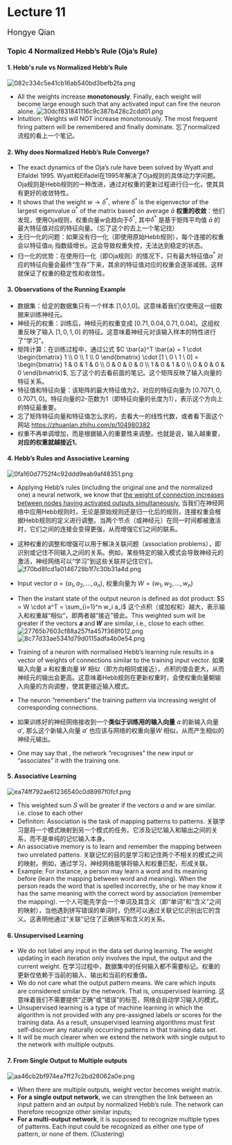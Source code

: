 # Lecture 11
<font size="4">Hongye Qian</font> 
### Topic 4 Normalized Hebb’s Rule (Oja’s Rule)
#### 1. Hebb's rule vs Normalized Hebb’s Rule
![082c334c5e41cb16ab540bd3befb2fa.png](https://s2.loli.net/2024/10/27/cfByhOLMTRxjWGA.png)
 - All the weights increase **monotonously**. Finally, each weight will become large enough such that any activated input can fire the neuron alone. 
![30dcf831841116c9c387b428c2cdd01.png](https://s2.loli.net/2024/10/27/Qka2D9Fh1N8UOWm.png)
- Intuition: Weights will NOT increase monotonously. The most frequent firing pattern will be remembered and finally dominate. 忘了normalized流程的看上一个笔记。

#### 2. Why does Normalized Hebb’s Rule Converge?
-  The exact dynamics of the Oja’s rule have been solved by Wyatt and Elfaldel 1995. Wyatt和Elfadel在1995年解决了Oja规则的具体动力学问题。Oja规则是Hebb规则的一种改进，通过对权重的更新过程进行归一化，使其具有更好的收敛特性。
-  It shows that the weight $w \rightarrow \delta^*$, where $\delta^*$ is the eigenvector of the largest eigenvalue $\alpha^*$ of the matrix based on average $\bar{a}$ **权重的收敛**：他们发现，使用Oja规则，权重向量$w$会趋向于$\delta^*$, 其中$\delta^*$ 是基于矩阵平均值 $\bar{a}$ 的最大特征值对应的特征向量。（忘了这个的去上一个笔记找）
- 无归一化的问题：如果没有归一化（即使用原始Hebb规则），每个连接的权重会以特征值$\alpha_i$ 指数级增长。这会导致权重失控，无法达到稳定的状态。
- 归一化的优势：在使用归一化（即Oja规则）的情况下，只有最大特征值$\alpha^*$ 对应的特征向量会最终“生存”下来，其余的特征值对应的权重会逐渐减弱。这样就保证了权重的稳定性和收敛性。
#### 3. Observations of the Running Example
- 数据集：给定的数据集只有一个样本 [1,0,1,0]。这意味着我们仅使用这一组数据来训练神经元。
- 神经元的权重：训练后，神经元的权重变成 $[0.71,0.04,0.71,0.04]$。这组权重反映了输入 $[1,0,1,0]$ 的特征。这意味着神经元对该输入样本的特性进行了“学习”。
- 矩阵计算：在训练过程中，通过公式 $C \bar{a}^T \bar{a} = 1 \cdot \begin{bmatrix} 1 \\ 0 \\ 1 \\ 0 \end{bmatrix} \cdot [1 \ 0 \ 1 \ 0] = \begin{bmatrix} 1 & 0 & 1 & 0 \\ 0 & 0 & 0 & 0 \\ 1 & 0 & 1 & 0 \\ 0 & 0 & 0 & 0 \end{bmatrix}$, 忘了这个的去看前面的笔记。这个矩阵反映了输入向量的特征关系。
- 特征值和特征向量：该矩阵的最大特征值为2，对应的特征向量为 $[0.7071,0,0.7071,0]$。特征向量的2-范数为1（即特征向量的长度为1），表示这个方向上的特征最重要。
- 忘了矩阵特征向量和特征值怎么求的，去看大一的线性代数，或者看下面这个网站 <u>https://zhuanlan.zhihu.com/p/104980382 </u>
- 权重不再单调增加，而是根据输入的重要性来调整。也就是说，输入越重要，**对应的权重就越接近1**。

#### 4. Hebb’s Rules and Associative Learning
![0fa160d7752f4c92ddd9eab9af48351.png](https://s2.loli.net/2024/10/28/dLIkXxqfZzY3W42.png)
-  Applying Hebb’s rules (including the original one and the normalized one) a neural network, we know that <u>the weight of connection increases between nodes having activated outputs simultaneously.</u> 当我们在神经网络中应用Hebb规则时，无论是原始规则还是归一化后的规则，连接权重会根据Hebb规则的定义进行调整。当两个节点（或神经元）在同一时间都被激活时，它们之间的连接会变得更强，从而增强它们之间的联系。
- 这种权重的调整和增强可以用于解决关联问题（association problems），即识别或记住不同输入之间的关系。例如，某些特定的输入模式会导致神经元的激活，神经网络可以“学习”到这些关联并记住它们。
![f70bd8fcd1a0146728b1f7c30b31a4d.png](https://s2.loli.net/2024/10/28/l5Mo7XAL3qx6ZnU.png)
- Input vector $a = (a_1, a_2, \dots, a_n)$, 权重向量为 $W = (w_1, w_2, \dots, w_n)$
- Then the instant state of the output neuron is defined as dot product: $S = W \cdot a^T = \sum_{i=1}^n w_i a_i$ 这个点积（或加权和）越大，表示输入和权重越“相似”，即两者越“接近”彼此。This weighted sum will be greater if the vectors 𝒂 and 𝑾 are similar, i.e., close to each other.
![27765b7603cf88a257fa457f368f012.png](https://s2.loli.net/2024/10/28/yrEJvaG5Ddl3XOQ.png)
![8c77d33ae5341d79d0115adfa4b0e54.png](https://s2.loli.net/2024/10/28/48L2IJUybi1kAZR.png) 
- Training of a neuron with normalised Hebb’s learning rule results in a vector of weights of connections similar to the training input vector. 如果输入向量 𝑎 和权重向量 𝑊 相似（即方向相同或接近），点积的值会更大，从而神经元的输出会更高。这意味着Hebb规则在更新权重时，会使权重向量朝输入向量的方向调整，使其更接近输入模式。
- The neuron “remembers” the training pattern via increasing weight of corresponding connections. 
- 如果训练好的神经网络接收到一个**类似于训练用的输入向量** $a$ 的新输入向量 $a'$, 那么这个新输入向量 $a'$ 也应该与网络的权重向量$W$ 相似，从而产生相似的神经元输出。

- One may say that , the network “recognises” the new input or “associates” it with the training one.
#### 5.  Associative Learning
![ea74ff792ae61236540c0d8997f0fcf.png](https://s2.loli.net/2024/10/28/YfrSiI29ROK5pWB.png)
-  This weighted sum 𝑆 will be greater if the vectors $a$ and $w$ are similar. i.e. close to each other
-  Definiton: Association is the task of mapping patterns to patterns. 关联学习是将一个模式映射到另一个模式的任务。它涉及记忆输入和输出之间的关系，而不是单纯的记忆输入本身。
-    An associative memory is to learn and remember the mapping between two unrelated pattens.  关联记忆的目的是学习和记住两个不相关的模式之间的映射。例如，通过学习，神经网络能够将输入和权重匹配，形成关联。
-    Example:  For instance, a person may learn a word and its meaning before (learn the mapping between word and meaning). When the person reads the word that is spelled incorrectly, she or he may know it has the same meaning with the correct word by association (remember the mapping). 一个人可能先学会一个单词及其含义（即“单词”和“含义”之间的映射），当他遇到拼写错误的单词时，仍然可以通过关联记忆识别出它的含义。这表明他通过“关联”记住了正确拼写和含义的关系。

#### 6. Unsupervised Learning
- We do not label any input in the data set during learning. The weight updating in each iteration only involves the input, the output and the current weight. 在学习过程中，数据集中的任何输入都不需要标记。权重的更新仅依赖于当前的输入、输出和当前的权重值。
-  We do not care what the output pattern means. We care which inputs are considered similar by the network. That is, unsupervised learning. 这意味着我们不需要提供“正确”或“错误”的标签，网络会自动学习输入的模式。
-  Unsupervised learning is a type of machine learning in which the algorithm is not provided with any pre-assigned labels or scores for the training data. As a result, unsupervised learning algorithms must first self-discover any naturally occurring patterns in that training data set.
-   It will be much clearer when we extend the network with single output to the network with multiple outputs.
#### 7. From Single Output to Multiple outputs
![aa46cb2bf974ea7ff27c2bd28062a0e.png](https://s2.loli.net/2024/10/28/VJunw74iC5RZLNI.png)
- When there are multiple outputs, weight vector becomes weight matrix.
- **For a single output network**, we can strengthen the link between an input pattern and an output by normalized Hebb’s rule. The network can therefore recognize other similar inputs;
- **For a multi-output network**, it is supposed to recognize multiple types of patterns. Each input could be recognized as either one type of pattern, or none of them. (Clustering)














